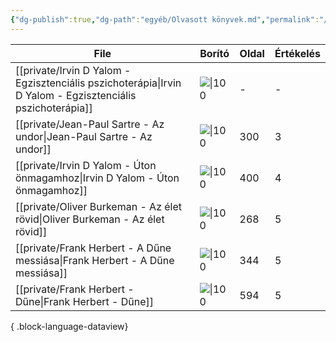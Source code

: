 ```yaml
---
{"dg-publish":true,"dg-path":"egyéb/Olvasott könyvek.md","permalink":"/egyeb/olvasott-koenyvek/"}
---
```


| File                                                                                                          | Borító                                                                  | Oldal | Értékelés |
| ------------------------------------------------------------------------------------------------------------- | ----------------------------------------------------------------------- | ----- | --------- |
| [[private/Irvin D Yalom - Egzisztenciális pszichoterápia\|Irvin D Yalom - Egzisztenciális pszichoterápia]] | ![\|100](\-)                                                            | \-    | \-        |
| [[private/Jean-Paul Sartre - Az undor\|Jean-Paul Sartre - Az undor]]                                       | ![\|100](https://moly.hu/system/covers/big/covers_79522.jpg?1395368974) | 300   | 3         |
| [[private/Irvin D Yalom - Úton önmagamhoz\|Irvin D Yalom - Úton önmagamhoz]]                               | ![\|100](https://lira.erbacdn.net/upload/M_28/rek1/554/2990554.jpg)     | 400   | 4         |
| [[private/Oliver Burkeman - Az élet rövid\|Oliver Burkeman - Az élet rövid]]                               | ![\|100](https://s01.static.libri.hu/cover/f1/4/8455928_4.jpg)          | 268   | 5         |
| [[private/Frank Herbert - A Dűne messiása\|Frank Herbert - A Dűne messiása]]                               | ![\|100](https://moly.hu/system/covers/big/covers_592985.jpg)           | 344   | 5         |
| [[private/Frank Herbert - Dűne\|Frank Herbert - Dűne]]                                                     | ![\|100](https://s01.static.libri.hu/cover/b5/c/5828424_4.jpg)          | 594   | 5         |

{ .block-language-dataview}

